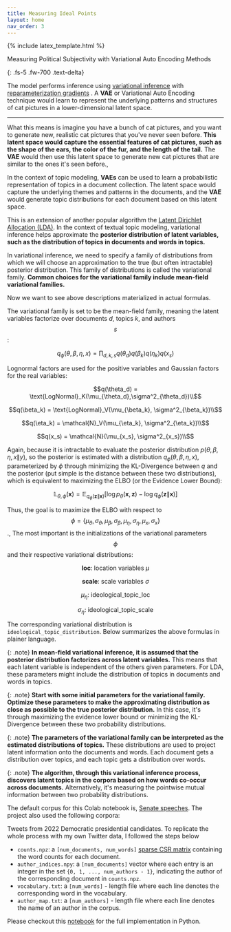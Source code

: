 ```yaml
---
title: Measuring Ideal Points
layout: home
nav_order: 3
---
```


{% include latex_template.html %}


<!--
{: .fs-5 .fw-700 .text-delta } -->
<div class="text-center">


Measuring Political Subjectivity with Variational Auto Encoding Methods
</div>
{: .fs-5 .fw-700 .text-delta}


The model performs inference using [variational inference](https://arxiv.org/abs/1601.00670) with [reparameterization gradients](https://arxiv.org/abs/1312.6114) [](href=https://arxiv.org/abs/1401.4082). A **VAE** or Variational Auto Encoding technique would learn to represent the underlying patterns and structures of cat pictures in a lower-dimensional latent space.

---

What this means is imagine you have a bunch of cat pictures, and you want to generate new, realistic cat pictures that you've never seen before. **This latent space would capture the essential features of cat pictures, such as the shape of the ears, the color of the fur, and the length of the tail.** The **VAE** would then use this latent space to generate new cat pictures that are similar to the ones it's seen before.,

In the context of topic modeling, **VAEs** can be used to learn a probabilistic representation of topics in a document collection. The latent space would capture the underlying themes and patterns in the documents, and the **VAE** would generate topic distributions for each document based on this latent space.


This is an extension of another popular algorithm the [Latent Dirichlet Allocation (LDA)](). In the context of textual topic modeling, variational inference helps approximate the **posterior distribution of latent variables, such as the distribution of topics in documents and words in topics.**

In variational inference, we need to specify a family of distributions from which we will choose an approximation to the true (but often intractable) posterior distribution. This family of distributions is called the variational family. **Common choices for the variational family include mean-field variational families.**

Now we want to see above descriptions materialized in actual formulas.

The variational family is set to be the mean-field family, meaning the latent variables factorize over documents $d$, topics $k$, and authors $$s$$:


  $$q_\phi(\theta, \beta, \eta, x) = \prod_{d,k,s} q(\theta_d)q(\beta_k)q(\eta_k)q(x_s)$$


Lognormal factors are used for the positive variables and Gaussian factors for the real variables:

 $$q(\theta_d) = \text{LogNormal}_K(\mu_{\theta_d},\sigma^2_{\theta_d})\\$$

 $$q(\beta_k) = \text{LogNormal}_V(\mu_{\beta_k}, \sigma^2_{\beta_k})\\$$

 $$q(\eta_k) = \mathcal{N}_V(\mu_{\eta_k}, \sigma^2_{\eta_k})\\$$

 $$q(x_s) = \mathcal{N}(\mu_{x_s}, \sigma^2_{x_s})\\$$


Again, because it is intractable to evaluate the posterior distribution $p(\theta, \beta, \eta, x  \|  y)$, so the posterior is estimated with a distribution $q_\phi(\theta, \beta,\eta,x)$, parameterized by $\phi$ through minimizing the KL-Divergence between $q$ and the posterior (put simple is the distance between these two distributions), which is equivalent to maximizing the ELBO (or the Evidence Lower Bound):


  $$\mathbb{L}_{\theta,\phi}(\mathbf{x})=\mathbb{E}_{q_{\phi}(\mathbf{z} \| \mathbf{x})}[\log p_{\theta}(\mathbf{x},\mathbf{z})-\log q_{\phi}(\mathbf{z} \| \mathbf{x})]$$






Thus, the goal is to maximize the ELBO with respect to $$\phi = \{\mu_\theta, \sigma_\theta, \mu_\beta, \sigma_\beta,\mu_\eta, \sigma_\eta, \mu_x, \sigma_x\}$$.,
The most important is the initializations of the variational parameters $$\phi$$ and their respective variational distributions:

$$\textbf{loc}\text{: location variables } \mu$$

$$\textbf{scale}\text{: scale variables } \sigma$$

$$\mu_\eta \text{: ideological_topic_loc} $$

$$\sigma_\eta \text{: ideological_topic_scale}$$


The corresponding variational distribution is `ideological_topic_distribution`.  Below summarizes the above formulas in plainer language.

{: .note}
**In mean-field variational inference, it is assumed that the posterior distribution factorizes across latent variables.** This means that each latent variable is independent of the others given parameters. For LDA, these parameters might include the distribution of topics in documents and words in topics.

{: .note}
**Start with some initial parameters for the variational family. Optimize these parameters to make the approximating distribution as close as possible to the true posterior distribution.** In this case, it's through maximizing the evidence lower bound or minimizing the KL-Divergence between these two probability distributions.

{: .note}
**The parameters of the variational family can be interpreted as the estimated distributions of topics.** These distributions are used to project latent information onto the documents and words. Each document gets a distribution over topics, and each topic gets a distribution over words.

{: .note}
**The algorithm, through this variational inference process, discovers latent topics in the corpora based on how words co-occur across documents.** Alternatively, it's measuring the pointwise mutual information between two probability distributions.

The default corpus for this Colab notebook is, [Senate speeches](https://data.stanford.edu/congress_text). The project also used the following corpora:


Tweets from 2022 Democratic presidential candidates. To replicate the whole process with my own Twitter data, I followed the steps below

  * `counts.npz`: a `[num_documents, num_words]` [sparse CSR matrix](https://docs.scipy.org/doc/scipy-0.14.0/reference/generated/scipy.sparse.csr_matrix.html) containing the word counts for each document.
  * `author_indices.npy`: a `[num_documents]` vector where each entry is an integer in the set `{0, 1, ..., num_authors - 1}`, indicating the author of the corresponding document in `counts.npz`.
  * `vocabulary.txt`: a `[num_words]` - length file where each line denotes the corresponding word in the vocabulary.
  * `author_map.txt`: a `[num_authors]` - length file where each line denotes the name of an author in the corpus.

Please checkout this [notebook](https://colab.research.google.com/github/pyro-ppl/numpyro/blob/5291d0627d68598cf78b8ea97c540268660925c1/notebooks/source/tbip.ipynb) for the full implementation in Python.
